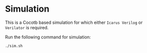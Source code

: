 # Simulation  

This is a Cocotb based simulation for which either `Icarus Verilog` or `Verilator` is required.

Run the following command for simulation:
```
./sim.sh
```  